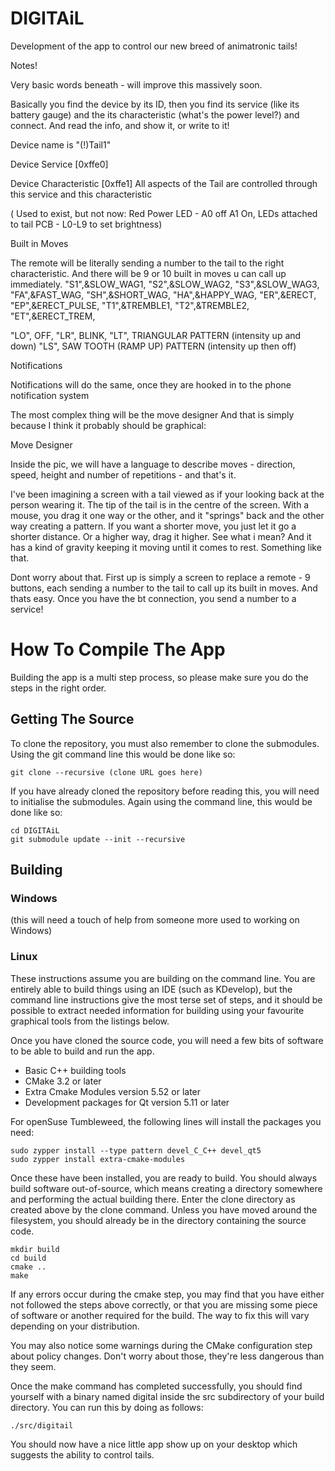 # DIGITAiL
Development of the app to control our new breed of animatronic tails!

Notes!

Very basic words beneath - will improve this massively soon.

Basically you find the device by its ID, then you find its service (like its battery gauge) and the its characteristic (what's the power level?) and connect. And read the info, and show it, or write to it!

Device name is "(!)Tail1"

Device Service [0xffe0]

Device Characteristic [0xffe1]
All aspects of the Tail are controlled through this service and this characteristic

( Used to exist, but not now: Red Power LED - A0 off A1 On, LEDs attached to tail PCB - L0-L9 to set brightness)

Built in Moves

The remote will be literally sending a number to the tail to the right characteristic. And there will be 9 or 10 built in moves u can call up immediately.
"S1",&SLOW_WAG1,
"S2",&SLOW_WAG2,
"S3",&SLOW_WAG3,
"FA",&FAST_WAG,
"SH",&SHORT_WAG,
"HA",&HAPPY_WAG,
"ER",&ERECT,
"EP",&ERECT_PULSE,
"T1",&TREMBLE1,
"T2",&TREMBLE2,
"ET",&ERECT_TREM,

"LO", OFF,
"LR", BLINK,
"LT", TRIANGULAR PATTERN (intensity up and down)
"LS", SAW TOOTH (RAMP UP) PATTERN (intensity up then off)


Notifications

Notifications will do the same, once they are hooked in to the phone notification system

The most complex thing will be the move designer
And that is simply because I think it probably should be graphical:


Move Designer

Inside the pic, we will have a language to describe moves - direction, speed, height and number of repetitions - and that's it.

I've been imagining a screen with a tail viewed as if your looking back at the person wearing it. The tip of the tail is in the centre of the screen. With a mouse, you drag it one way or the other, and it "springs" back and the other way creating a pattern. If you want a shorter move, you just let it go a shorter distance. Or a higher way, drag it higher. See what i mean? And it has a kind of gravity keeping it moving until it comes to rest. Something like that.

Dont worry about that. First up is simply a screen to replace a remote - 9 buttons, each sending a number to the tail to call up its built in moves. And thats easy. Once you have the bt connection, you send a number to a service!

# How To Compile The App

Building the app is a multi step process, so please make sure you do the steps in the right order.

## Getting The Source

To clone the repository, you must also remember to clone the submodules. Using the git command line this would be done like so:

```
git clone --recursive (clone URL goes here)
```

If you have already cloned the repository before reading this, you will need to initialise the submodules. Again using the command line, this would be done like so:

```
cd DIGITAiL
git submodule update --init --recursive
```

## Building

### Windows

(this will need a touch of help from someone more used to working on Windows)

### Linux

These instructions assume you are building on the command line. You are entirely able to build things using an IDE (such as KDevelop), but the command line instructions give the most terse set of steps, and it should be possible to extract needed information for building using your favourite graphical tools from the listings below.

Once you have cloned the source code, you will need a few bits of software to be able to build and run the app.

- Basic C++ building tools
- CMake 3.2 or later
- Extra Cmake Modules version 5.52 or later
- Development packages for Qt version 5.11 or later

For openSuse Tumbleweed, the following lines will install the packages you need:

```
sudo zypper install --type pattern devel_C_C++ devel_qt5
sudo zypper install extra-cmake-modules
```

Once these have been installed, you are ready to build. You should always build software out-of-source, which means creating a directory somewhere and performing the actual building there. Enter the clone directory as created above by the clone command. Unless you have moved around the filesystem, you should already be in the directory containing the source code.

```
mkdir build
cd build
cmake ..
make
```

If any errors occur during the cmake step, you may find that you have either not followed the steps above correctly, or that you are missing some piece of software or another required for the build. The way to fix this will vary depending on your distribution.

You may also notice some warnings during the CMake configuration step about policy changes. Don't worry about those, they're less dangerous than they seem.

Once the make command has completed successfully, you should find yourself with a binary named digital inside the src subdirectory of your build directory. You can run this by doing as follows:

```
./src/digitail
```

You should now have a nice little app show up on your desktop which suggests the ability to control tails.
